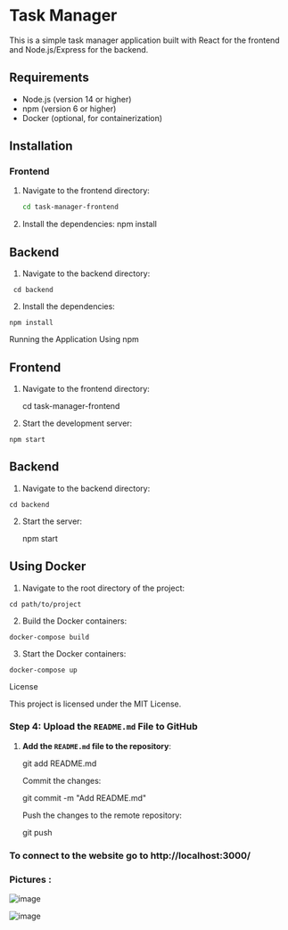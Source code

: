 # Task Manager

This is a simple task manager application built with React for the frontend and Node.js/Express for the backend.

## Requirements

- Node.js (version 14 or higher)
- npm (version 6 or higher)
- Docker (optional, for containerization)

## Installation

### Frontend

1. Navigate to the frontend directory:
   ```bash
   cd task-manager-frontend

2.   Install the dependencies:
    npm install

## Backend

 1.   Navigate to the backend directory:

     cd backend

 2.   Install the dependencies:

    npm install

Running the Application
Using npm
## Frontend

1. Navigate to the frontend directory:

    cd task-manager-frontend

 2.   Start the development server:

    npm start

## Backend

 1.   Navigate to the backend directory:

    cd backend

2.  Start the server:

    npm start

## Using Docker

 1.   Navigate to the root directory of the project:

    cd path/to/project

 2.   Build the Docker containers:

    docker-compose build

 3.   Start the Docker containers:

    docker-compose up

License

This project is licensed under the MIT License.


### Step 4: Upload the `README.md` File to GitHub
1. **Add the `README.md` file to the repository**:
   
   git add README.md

    Commit the changes:

    git commit -m "Add README.md"

    Push the changes to the remote repository:

   git push

### To connect to the website go to http://localhost:3000/

### Pictures :


![image](https://github.com/user-attachments/assets/267d7efe-336c-4055-b6e4-33704eb85ce4)

![image](https://github.com/user-attachments/assets/01ff15f7-7392-4736-ad82-9cf4dad5fbb7)

